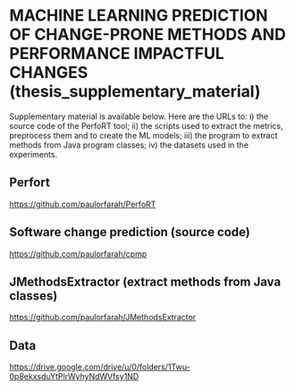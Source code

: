 # MACHINE LEARNING PREDICTION OF CHANGE-PRONE METHODS AND PERFORMANCE IMPACTFUL CHANGES (thesis_supplementary_material)
Supplementary material is available below. Here are the URLs to: i) the source code of the PerfoRT tool; ii) the scripts used to extract the metrics, preprocess them and to create the ML models; iii) the program to extract methods from Java program classes; iv) the datasets used in the experiments. 

## Perfort
https://github.com/paulorfarah/PerfoRT

## Software change prediction (source code)
https://github.com/paulorfarah/cpmp

## JMethodsExtractor (extract methods from Java classes)
https://github.com/paulorfarah/JMethodsExtractor

## Data
https://drive.google.com/drive/u/0/folders/1Twu-0p8ekxsduYtPlrWyhyNdWVfsy1ND
